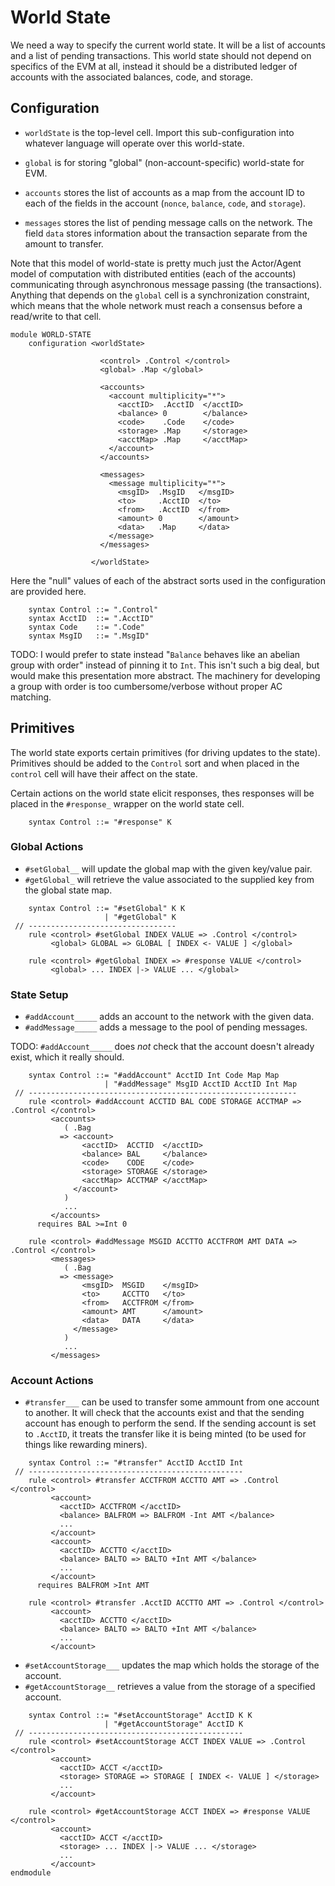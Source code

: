 World State
===========

We need a way to specify the current world state. It will be a list of accounts
and a list of pending transactions. This world state should not depend on
specifics of the EVM at all, instead it should be a distributed ledger of
accounts with the associated balances, code, and storage.

Configuration
-------------

-   `worldState` is the top-level cell. Import this sub-configuration into
    whatever language will operate over this world-state.

-   `global` is for storing "global" (non-account-specific) world-state for EVM.

-   `accounts` stores the list of accounts as a map from the account ID to each
    of the fields in the account (`nonce`, `balance`, `code`, and `storage`).

-   `messages` stores the list of pending message calls on the network. The
    field `data` stores information about the transaction separate from the
    amount to transfer.

Note that this model of world-state is pretty much just the Actor/Agent model of
computation with distributed entities (each of the accounts) communicating
through asynchronous message passing (the transactions). Anything that depends
on the `global` cell is a synchronization constraint, which means that the whole
network must reach a consensus before a read/write to that cell.

```k
module WORLD-STATE
    configuration <worldState>

                    <control> .Control </control>
                    <global> .Map </global>

                    <accounts>
                      <account multiplicity="*">
                        <acctID>  .AcctID  </acctID>
                        <balance> 0        </balance>
                        <code>    .Code    </code>
                        <storage> .Map     </storage>
                        <acctMap> .Map     </acctMap>
                      </account>
                    </accounts>

                    <messages>
                      <message multiplicity="*">
                        <msgID>  .MsgID   </msgID>
                        <to>     .AcctID  </to>
                        <from>   .AcctID  </from>
                        <amount> 0        </amount>
                        <data>   .Map     </data>
                      </message>
                    </messages>

                  </worldState>
```

Here the "null" values of each of the abstract sorts used in the configuration
are provided here.

```k
    syntax Control ::= ".Control"
    syntax AcctID  ::= ".AcctID"
    syntax Code    ::= ".Code"
    syntax MsgID   ::= ".MsgID"
```

TODO: I would prefer to state instead "`Balance` behaves like an abelian group
with order" instead of pinning it to `Int`. This isn't such a big deal, but
would make this presentation more abstract. The machinery for developing a group
with order is too cumbersome/verbose without proper AC matching.

Primitives
----------

The world state exports certain primitives (for driving updates to the state).
Primitives should be added to the `Control` sort and when placed in the
`control` cell will have their affect on the state.

Certain actions on the world state elicit responses, thes responses will be
placed in the `#response_` wrapper on the world state cell.

```k
    syntax Control ::= "#response" K
```

### Global Actions

-   `#setGlobal__` will update the global map with the given key/value pair.
-   `#getGlobal_` will retrieve the value associated to the supplied key from
    the global state map.

```k
    syntax Control ::= "#setGlobal" K K
                     | "#getGlobal" K
 // ---------------------------------
    rule <control> #setGlobal INDEX VALUE => .Control </control>
         <global> GLOBAL => GLOBAL [ INDEX <- VALUE ] </global>

    rule <control> #getGlobal INDEX => #response VALUE </control>
         <global> ... INDEX |-> VALUE ... </global>
```

### State Setup

-   `#addAccount_____` adds an account to the network with the given data.
-   `#addMessage_____` adds a message to the pool of pending messages.

TODO: `#addAccount_____` does *not* check that the account doesn't already
exist, which it really should.

```k
    syntax Control ::= "#addAccount" AcctID Int Code Map Map
                     | "#addMessage" MsgID AcctID AcctID Int Map
 // ------------------------------------------------------------
    rule <control> #addAccount ACCTID BAL CODE STORAGE ACCTMAP => .Control </control>
         <accounts>
            ( .Bag
           => <account>
                <acctID>  ACCTID  </acctID>
                <balance> BAL     </balance>
                <code>    CODE    </code>
                <storage> STORAGE </storage>
                <acctMap> ACCTMAP </acctMap>
              </account>
            )
            ...
         </accounts>
      requires BAL >=Int 0

    rule <control> #addMessage MSGID ACCTTO ACCTFROM AMT DATA => .Control </control>
         <messages>
            ( .Bag
           => <message>
                <msgID>  MSGID    </msgID>
                <to>     ACCTTO   </to>
                <from>   ACCTFROM </from>
                <amount> AMT      </amount>
                <data>   DATA     </data>
              </message>
            )
            ...
         </messages>
```

### Account Actions

-   `#transfer___` can be used to transfer some ammount from one account
    to another. It will check that the accounts exist and that the sending
    account has enough to perform the send. If the sending account is set to
    `.AcctID`, it treats the transfer like it is being minted (to be used for
    things like rewarding miners).

```k
    syntax Control ::= "#transfer" AcctID AcctID Int
 // ------------------------------------------------
    rule <control> #transfer ACCTFROM ACCTTO AMT => .Control </control>
         <account>
           <acctID> ACCTFROM </acctID>
           <balance> BALFROM => BALFROM -Int AMT </balance>
           ...
         </account>
         <account>
           <acctID> ACCTTO </acctID>
           <balance> BALTO => BALTO +Int AMT </balance>
           ...
         </account>
      requires BALFROM >Int AMT

    rule <control> #transfer .AcctID ACCTTO AMT => .Control </control>
         <account>
           <acctID> ACCTTO </acctID>
           <balance> BALTO => BALTO +Int AMT </balance>
           ...
         </account>
```

-   `#setAccountStorage___` updates the map which holds the storage of
    the account.
-   `#getAccountStorage__` retrieves a value from the storage of a
    specified account.

```k
    syntax Control ::= "#setAccountStorage" AcctID K K
                     | "#getAccountStorage" AcctID K
 // ------------------------------------------------
    rule <control> #setAccountStorage ACCT INDEX VALUE => .Control </control>
         <account>
           <acctID> ACCT </acctID>
           <storage> STORAGE => STORAGE [ INDEX <- VALUE ] </storage>
           ...
         </account>

    rule <control> #getAccountStorage ACCT INDEX => #response VALUE </control>
         <account>
           <acctID> ACCT </acctID>
           <storage> ... INDEX |-> VALUE ... </storage>
           ...
         </account>
endmodule
```
